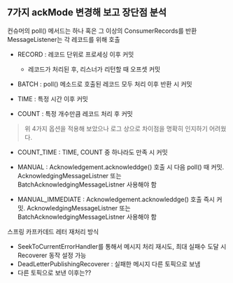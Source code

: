 ## 7가지 ackMode 변경해 보고 장단점 분석
컨슈머의 poll() 메서드는 하나 혹은 그 이상의 ConsumerRecords를 반환<br>
MessageListener는 각 레코드를 위해 호출

- RECORD : 레코드 단위로 프로세싱 이후 커밋
  - 레코드가 처리된 후, 리스너가 리턴할 때 오프셋 커밋

- BATCH : poll() 메소드로 호출된 레코드 모두 처리 이후 반환 시 커밋

- TIME : 특정 시간 이후 커밋

- COUNT : 특정 개수만큼 레코드 처리 후 커밋

> 위 4가지 옵션을 적용해 보았으나 로그 상으로 차이점을 명확히 인지하기 어려웠다.

- COUNT_TIME : TIME, COUNT 중 하나라도 만족 시 커밋

- MANUAL : Acknowledgement.acknowleddge() 호출 시 다음 poll() 때 커밋. AcknowledgingMessageListner 또는 BatchAcknowledgingMessageListner 사용해야 함

- MANUAL_IMMEDIATE : Acknowledgement.acknowleddge() 호출 즉시 커밋. AcknowledgingMessageListner 또는 BatchAcknowledgingMessageListner 사용해야 함

스프링 카프카데드 레터 재처리 방식
- SeekToCurrentErrorHandler를 통해서 메시지 처리 재시도, 최대 실패수 도달 시 Recoverer 동작 설정 가능
- DeadLetterPublishingRecoverer : 실패한 메시지 다른 토픽으로 보냄
- 다른 토픽으로 보낸 이후는??
